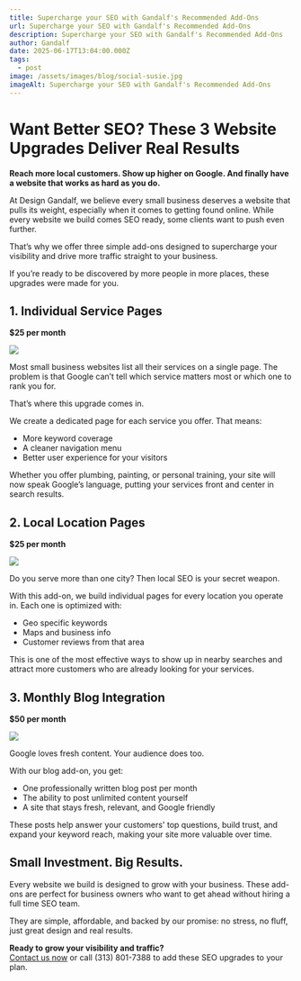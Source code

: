 ```yaml
---
title: Supercharge your SEO with Gandalf's Recommended Add-Ons
url: Supercharge your SEO with Gandalf's Recommended Add-Ons
description: Supercharge your SEO with Gandalf's Recommended Add-Ons
author: Gandalf
date: 2025-06-17T13:04:00.000Z
tags:
  - post
image: /assets/images/blog/social-susie.jpg
imageAlt: Supercharge your SEO with Gandalf's Recommended Add-Ons
---
```

# Want Better SEO? These 3 Website Upgrades Deliver Real Results

**Reach more local customers. Show up higher on Google. And finally have a website that works as hard as you do.**

At Design Gandalf, we believe every small business deserves a website that pulls its weight, especially when it comes to getting found online. While every website we build comes SEO ready, some clients want to push even further.

That’s why we offer three simple add-ons designed to supercharge your visibility and drive more traffic straight to your business.

If you’re ready to be discovered by more people in more places, these upgrades were made for you.






## 1. Individual Service Pages

**$25 per month**

![](/assets/images/blog/2.jpg)

Most small business websites list all their services on a single page. The problem is that Google can’t tell which service matters most or which one to rank you for.

That’s where this upgrade comes in.

We create a dedicated page for each service you offer. That means:

* More keyword coverage  
* A cleaner navigation menu  
* Better user experience for your visitors  

Whether you offer plumbing, painting, or personal training, your site will now speak Google’s language, putting your services front and center in search results.






## 2. Local Location Pages

**$25 per month**

![](/assets/images/blog/3.jpg)



Do you serve more than one city? Then local SEO is your secret weapon.

With this add-on, we build individual pages for every location you operate in. Each one is optimized with:

* Geo specific keywords  
* Maps and business info  
* Customer reviews from that area  

This is one of the most effective ways to show up in nearby searches and attract more customers who are already looking for your services.








## 3. Monthly Blog Integration

**$50 per month**

![](/assets/images/blog/4.jpg)

Google loves fresh content. Your audience does too.

With our blog add-on, you get:

* One professionally written blog post per month  
* The ability to post unlimited content yourself  
* A site that stays fresh, relevant, and Google friendly  

These posts help answer your customers' top questions, build trust, and expand your keyword reach, making your site more valuable over time.

## Small Investment. Big Results.

Every website we build is designed to grow with your business. These add-ons are perfect for business owners who want to get ahead without hiring a full time SEO team.

They are simple, affordable, and backed by our promise: no stress, no fluff, just great design and real results.

**Ready to grow your visibility and traffic?**\
[Contact us now](#) or call (313) 801-7388 to add these SEO upgrades to your plan.
